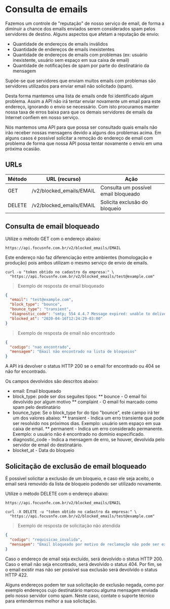 # Consulta de emails

Fazemos um controle de "reputação" de nosso serviço de email, de forma a diminuir a chance dos emails enviados serem considerados spam pelos servidores de destino. Alguns aspectos que afetam a reputação de envio:

* Quantidade de endereços de emails inválidos
* Quantidade de endereços de emails inexistentes
* Quantidade de endereços de emails com problemas (ex: usuário inexistente, usuário sem espaço em sua caixa de email)
* Quantidade de notificações de spam por parte do destinatário da mensagem

Supõe-se que servidores que enviam muitos emails com problemas são servidores utilizados para enviar email não
solicitado (spam).

Desta forma mantemos uma lista de emails onde foi identificado algum problema. Assim a API não irá tentar enviar novamente
um email para este endereço, ignorando o envio se necessário. Com isto procuramos manter nossa taxa de erros baixa para
que os demais servidores de emails da Internet confiem em nosso serviço.

Nós mantemos uma API para que possa ser consultado quais emails não irão receber nossas
mensagens devido a alguns dos problemas acima. Em alguns casos é possível solicitar a remoção do endereço de email com problema de forma que nossa API possa tentar novamente o envio em uma próxima ocasião.

## URLs

Método | URL (recurso) | Ação
-------|---------------|------
GET|/v2/blocked_emails/EMAIL | Consulta um possível email bloqueado
DELETE|/v2/blocked_emails/EMAIL | Solicita exclusão do bloqueio

## Consulta de email bloqueado

Utilize o método GET com o endereço abaixo:

`https://api.focusnfe.com.br/v2/blocked_emails/EMAIL`

Este endereço não faz diferenciação entre ambientes (homologação e produção) pois ambos utilizam o mesmo serviço de envio
de emails.

```shell
curl -u "token obtido no cadastro da empresa:" \
  "https://api.focusnfe.com.br/v2/blocked_emails/test@example.com"
```

>Exemplo de resposta de email bloqueado

```json
{
  "email": "test@example.com",
  "block_type": "bounce",
  "bounce_type": "transient",
  "diagnostic_code": "smtp; 554 4.4.7 Message expired: unable to deliver in 1440 minutes.<421 4.4.0 Unable to lookup DNS for example.com>",
  "blocked_at": "2020-04-16T12:24:29-03:00"
}
```
>Exemplo de resposta de email não encontrado

```json
{
  "codigo": "nao_encontrado",
  "mensagem": "Email não encontrado na lista de bloqueios"
}
```

A API irá devolver o status HTTP 200 se o email for encontrado ou 404 se não for encontrado.

Os campos devolvidos são descritos abaixo:

* email: Email bloqueado
* block_type: pode ser dos seguites tipos:
** bounce - O email foi devolvido por algum motivo
** complaint - O email foi marcado como spam pelo destinatário
* bounce_type: Se o block_type for do tipo "bounce", este campo irá ter um dos valores abaixo:
** transient - Indica um erro transiente que pode ser resolvido nos próximos dias. Exemplo: usuário sem espaço em sua caixa de email.
** permanent - Indica um erro considerado permanente. Exemplo: o usuário não é encontrado no domínio especificado.
* diagnostic_code - Indica a mensagem de erro, se houver, devolvida pelo servidor de email do destinatário.
* blocket_at - Data do bloqueio

## Solicitação de exclusão de email bloqueado

É possível solicitar a exclusão de um bloqueio, e caso ele seja aceito, o email será removido da lista de bloqueio
podendo ser utilizado novamente.

Utilize o método DELETE com o endereço abaixo:

`https://api.focusnfe.com.br/v2/blocked_emails/EMAIL`

```shell
curl -X DELETE -u "token obtido no cadastro da empresa:" \
  "https://api.focusnfe.com.br/v2/blocked_emails/test@example.com"
```

>Exemplo de resposta de solicitação não atendida

```json
{
  "codigo": "requisicao_invalida",
  "mensagem": "Email bloqueado por motivo de reclamação não pode ser excluído. Entre em contato com o suporte."
}
```

Caso o endereço de email seja excluído, será devolvido o status HTTP 200. Caso o email não seja encontrado, será devolvido
o status 404. Por fim, se o email existir mas não ser possível sua exclusão será devolvido o status HTTP 422.

Alguns endereços podem ter sua solicitação de exclusão negada, como por exemplo endereços cujo destinatário marcou
alguma mensagem enviada pelo nosso servidor como spam. Neste caso, contate o suporte técnico para entendermos melhor a
sua solicitação.
